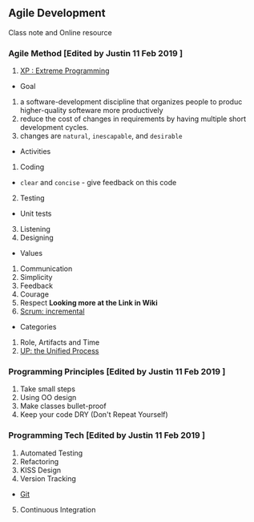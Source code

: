 ## Agile Development
Class note and Online resource 


### Agile Method [Edited by Justin 11 Feb 2019 ]

1. [XP : Extreme Programming](https://en.wikipedia.org/wiki/Extreme_programming)
 - Goal
  1. a software-development discipline that organizes people to produc higher-quality softeware more productively
  2. reduce the cost of changes in requirements by having multiple short development cycles.
  3. changes are `natural`, `inescapable`, and `desirable` 
 - Activities
  1. Coding
   - `clear` and `concise`
	- give feedback on this code
  2. Testing 
   - Unit tests
  3. Listening
  4. Designing
 - Values
  1. Communication
  2. Simplicity
  3. Feedback
  4. Courage
  5. Respect
**Looking more at the Link in Wiki** 
2. [Scrum: incremental](https://www.cprime.com/resources/what-is-agile-what-is-scrum/)
 - Categories
  1. Role, Artifacts and Time
3. [UP: the Unified Process](https://en.wikipedia.org/wiki/Unified_Process)

### Programming Principles [Edited by Justin 11 Feb 2019 ]

1. Take small steps
2. Using OO design
3. Make classes bullet-proof
4. Keep your code DRY (Don't Repeat Yourself)

### Programming Tech [Edited by Justin 11 Feb 2019 ]
1. Automated Testing 
2. Refactoring
3. KISS Design 
4. Version Tracking
 - [Git](https://www.atlassian.com/git/tutorials)
5. Continuous Integration
